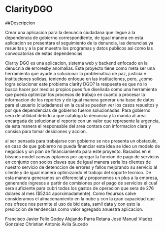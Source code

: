 # ClarityDGO

##Descripcion 

Crear una aplicacion para la denuncia ciudadana que llegue a la dependencia de gobierno correspondiente, de igual manera en esta aplicacion se presentara el seguimiento de la denuncia, las denuncias ya resueltas y a la par muestra los programas y datos publicos asi como las convocatorias de estas dependencias

Clarity DGO es una aplicacion, sistema web y backend enfocado en la denucnia de erroresby anomalias. Este proyecto tiene como meta ser una herramienta que ayude a solucionar la problematica de paz, justicia e instituciones solidas, teniendo enfoque en las instituciones, pero, ¿como logra solucionar este problema clarity DGO? la respuesta es que no lo busca hacer por medios propios pues fue diseñada como una herramienta que pueda optimizar los procesos de trabajo en cuanto a procesar la informacion de los reportes y de igual manera generar una base de datos para el usuario (ciudadanos) en la cual se pueden ver los casos resueltos y por que dependencias de gobierno fueron solucionadas. Para gobierno sera de utilidad debido a que cataloga la denuncia y la manda al area encargada de solucionar el reporte con un valor que represente la urgencia, de esta manera el responsable del area contara con informacion clara y consisa para tomar desiciones y accion. 

al ser pensada para trabajarse con gobierno se nos presenta un obstaculo, en caso de que gobierno no pueda financiar esta idea se ideo un modelo de negocios y un plan de financiamiento para este proyecto. Basados en el bissnes model canvas optamos por agregar la funcion de pago de servicios en conjunto con socios claves que de igual manera seria los clientes de nuestro servicio de detenccion de errores y fallos mejorando su servicio al cliente y de igual manera optimizando el trabajo del soporte tecnico. De esta manera generamos un diferencial y proponemos un plus a la empresa, generando ingresos a partir de comisiones por el pago de servicios el cual sera suficiente para cubri todos los gastos de operacion que sera de 276 dolares al mes ($5244 aporximadamente). Como fecursos calve consideramos el almacenamiento en la nube y con la gran capacidad que nos ofrece nos permite el uso de bid data, samll data y con esto la prediccion de tendencias como valor agregado anuestra aplicacion.

Francisco Javier Felix Godoy
Alejando Parra Retana
José Manuel Vladez Gonzalez
Christian Antonio Avila Sucedo
